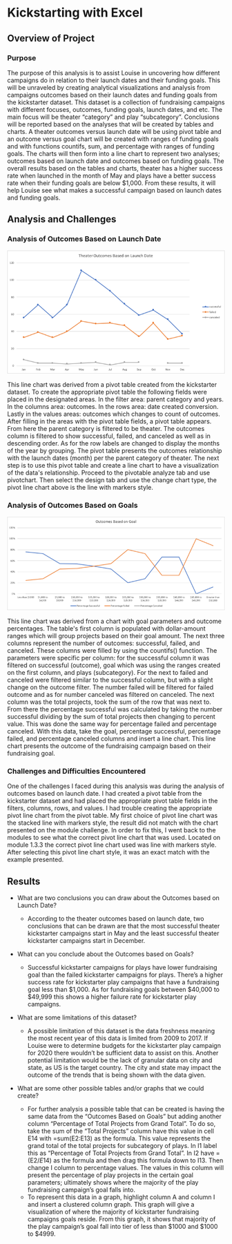 # Kickstarting with Excel

## Overview of Project

### Purpose
The purpose of this analysis is to assist Louise in uncovering how different campaigns do in relation to their launch dates and their funding goals. This will be unraveled by creating analytical visualizations and analysis from campaigns outcomes based on their launch dates and funding goals from the kickstarter dataset. This dataset is a collection of fundraising campaigns with different focuses, outcomes, funding goals, launch dates, and etc. The main focus will be theater “category” and play “subcategory”. Conclusions will be reported based on the analyses that will be created by tables and charts. A theater outcomes versus launch date will be using pivot table and an outcome versus goal chart will be created with ranges of funding goals and with functions countifs, sum, and percentage with ranges of funding goals. The charts will then form into a line chart to represent two analyses; outcomes based on launch date and outcomes based on funding goals. The overall results based on the tables and charts, theater has a higher success rate when launched in the month of May and plays have a better success rate when their funding goals are below $1,000. From these results, it will help Louise see what makes a successful campaign based on launch dates and funding goals.

## Analysis and Challenges

### Analysis of Outcomes Based on Launch Date
 

![Outcomes Based on Launch Date](resources/Theater_Outcomes_vs_Launch.png)

This line chart was derived from a pivot table created from the kickstarter dataset. To create the appropriate pivot table the following fields were placed in the designated areas. In the filter area: parent category and years. In the columns area: outcomes. In the rows area: date created conversion. Lastly in the values areas: outcomes which changes to count of outcomes. After filling in the areas with the pivot table fields, a pivot table appears. From here the parent category is filtered to be theater. The outcomes column is filtered to show successful, failed, and canceled as well as in descending order. As for the row labels are changed to display the months of the year by grouping. The pivot table presents the outcomes relationship with the launch dates (month) per the parent category of theater. The next step is to use this pivot table and create a line chart to have a visualization of the data's relationship. Proceed to the pivotable analyze tab and use pivotchart. Then select the design tab and use the change chart type, the pivot line chart above is the line with markers style.  

### Analysis of Outcomes Based on Goals

 

![Outcomes Based On Goal](resources/Outcomes_vs_Goals.png)

This line chart was derived from a chart with goal parameters and outcome percentages. The table's first column is populated with dollar-amount ranges which will group projects based on their goal amount. The next three columns represent the number of outcomes: successful, failed, and canceled. These columns were filled by using the countifs() function. The parameters were specific per column: for the successful column it was filtered on successful (outcome), goal which was using the ranges created on the first column, and plays (subcategory). For the next to failed and canceled were filtered similar to the successful column, but with a slight change on the outcome filter. The number failed will be filtered for failed outcome and as for number canceled was filtered on canceled. The next column was the total projects, took the sum of the row that was next to. From there the percentage successful was calculated by taking the number successful dividing by the sum of total projects then changing to percent value. This was done the same way for percentage failed and percentage canceled. With this data, take the goal, percentage successful, percentage failed, and percentage canceled columns and insert a line chart. This line chart presents the outcome of the fundraising campaign based on their fundraising goal. 

### Challenges and Difficulties Encountered
One of the challenges I faced during this analysis was during the analysis of outcomes based on launch date. I had created a pivot table from the kickstarter dataset and had placed the appropriate pivot table fields in the filters, columns, rows, and values. I had trouble creating the appropriate pivot line chart from the pivot table. My first choice of pivot line chart was the stacked line with markers style, the result did not match with the chart presented on the module challenge. In order to fix this, I went back to the modules to see what the correct pivot line chart that was used. Located on module 1.3.3 the correct pivot line chart used was line with markers style. After selecting this pivot line chart style, it was an exact match with the example presented. 



## Results

- What are two conclusions you can draw about the Outcomes based on Launch Date?
  - According to the theater outcomes based on launch date, two conclusions that can be drawn are that the most successful theater kickstarter campaigns start in     	May and the least successful theater kickstarter campaigns start in December.

- What can you conclude about the Outcomes based on Goals?
  - Successful kickstarter campaigns for plays have lower fundraising goal than the failed kickstarter campaigns for plays. There’s a higher success rate for         	kickstarter play campaigns that have a fundraising goal less than $1,000. As for fundraising goals between $40,000 to $49,999 this shows a higher failure           rate for kickstarter play campaigns.


- What are some limitations of this dataset?
  - A possible limitation of this dataset is the data freshness meaning the most recent year of this data is limited from 2009 to 2017. If Louise were to             	determine budgets for the kickstarter play campaign for 2020 there wouldn’t be sufficient data to assist on this. Another potential limitation would be the         lack of granular data on city and state, as US is the target country. The city and state may impact the outcome of the trends that is being shown with the           data given.


- What are some other possible tables and/or graphs that we could create?
  - For further analysis a possible table that can be created is having the same data from the “Outcomes Based on Goals” but adding another column “Percentage of     	Total Projects from Grand Total”. To do so, take the sum of the “Total Projects” column have this value in cell E14 with =sum(E2:E13) as the formula. This           value represents the grand total of the total projects for subcategory of plays. In I1 label this as “Percentage of Total Projects from Grand Total”. In I2         have =(E2/$E$14) as the formula and then drag this formula down to I13. Then change I column to percentage values. The values in this column will present the       percentage of play projects in the certain goal parameters; ultimately shows where the majority of the play fundraising campaign’s goal falls into. 
  - To represent this data in a graph, highlight column A and column I and insert a clustered column graph. This graph will give a visualization of where the         	majority of kickstarter fundraising campaigns goals reside. From this graph, it shows that majority of the play campaign’s goal fall into tier of less than         $1000 and $1000 to $4999.
